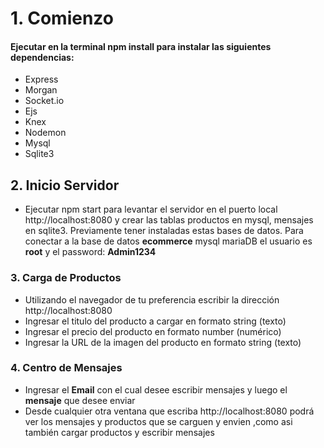 # 1. Comienzo

#### Ejecutar en la terminal npm install para instalar las siguientes dependencias:

- Express
- Morgan
- Socket.io
- Ejs
- Knex
- Nodemon
- Mysql
- Sqlite3

## 2. Inicio Servidor

- Ejecutar npm start para levantar el servidor en el puerto local http://localhost:8080
  y crear las tablas productos en mysql, mensajes en sqlite3. Previamente tener instaladas estas bases de datos.
  Para conectar a la base de datos **ecommerce** mysql mariaDB el usuario es **root** y el password: **Admin1234**

### 3. Carga de Productos

- Utilizando el navegador de tu preferencia escribir la dirección http://localhost:8080
- Ingresar el titulo del producto a cargar en formato string (texto)
- Ingresar el precio del producto en formato number (numérico)
- Ingresar la URL de la imagen del producto en formato string (texto)

### 4. Centro de Mensajes

- Ingresar el **Email** con el cual desee escribir mensajes y luego el **mensaje** que desee enviar
- Desde cualquier otra ventana que escriba http://localhost:8080 podrá ver los mensajes y productos que se carguen y envien ,como asi también cargar productos y escribir mensajes
